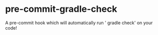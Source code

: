 # pre-commit-gradle-check
 A pre-commit hook which will automatically run ' gradle check' on your code!
